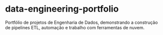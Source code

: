 # data-engineering-portfolio
Portfólio de projetos de Engenharia de Dados, demonstrando a construção de pipelines ETL, automação e trabalho com ferramentas de nuvem.
